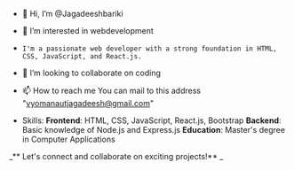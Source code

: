 - 👋 Hi, I’m @Jagadeeshbariki
- 👀 I’m interested in webdevelopment
-     I'm a passionate web developer with a strong foundation in HTML, CSS, JavaScript, and React.js. 
- 💞️ I’m looking to collaborate on coding
- 📫 How to reach me You can mail to this address "vyomanautjagadeesh@gmail.com"

- Skills:
**Frontend**: HTML, CSS, JavaScript, React.js, Bootstrap
**Backend**: Basic knowledge of Node.js and Express.js
**Education**: Master's degree in Computer Applications


_**  Let's connect and collaborate on exciting projects!**
_
<!---
Jagadeeshbariki/Jagadeeshbariki is a ✨ special ✨ repository because its `README.md` (this file) appears on your GitHub profile.
You can click the Preview link to take a look at your changes.
--->
